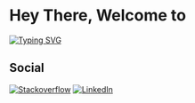 <H1>Hey There, Welcome to</H1>

[![Typing SVG](https://readme-typing-svg.demolab.com?font=Yellowtail&size=80&pause=1000&color=419AF7&center=false&vCenter=true&multiline=true&width=400&height=150&lines=Atif+0x007+)](#)

<H2>Social</H2>

[![Stackoverflow](https://img.shields.io/badge/-Stackoverflow-FE7A16?style=for-the-badge&logo=stack-overflow&logoColor=white)](https://stackoverflow.com/users/20315110/atif0x007)
[![LinkedIn](https://img.shields.io/badge/linkedin-%230077B5.svg?style=for-the-badge&logo=linkedin&logoColor=white)](#)
